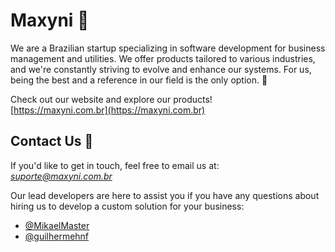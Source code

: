 # Maxyni 🚀

We are a Brazilian startup specializing in software development for business management and utilities. We offer products tailored to various industries, and we're constantly striving to evolve and enhance our systems. For us, being the best and a reference in our field is the only option. 🌟

Check out our website and explore our products!  
[https://maxyni.com.br](https://maxyni.com.br)

## Contact Us 📩

If you'd like to get in touch, feel free to email us at:  
*suporte@maxyni.com.br*

Our lead developers are here to assist you if you have any questions about hiring us to develop a custom solution for your business:  
- [@MikaelMaster](#)  
- [@guilhermehnf](#)
